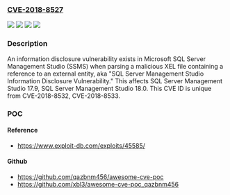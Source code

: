 ### [CVE-2018-8527](https://cve.mitre.org/cgi-bin/cvename.cgi?name=CVE-2018-8527)
![](https://img.shields.io/static/v1?label=Product&message=SQL%20Server%20Management%20Studio%2017.9&color=blue)
![](https://img.shields.io/static/v1?label=Product&message=SQL%20Server%20Management%20Studio%2018.0&color=blue)
![](https://img.shields.io/static/v1?label=Version&message=n%2Fa&color=blue)
![](https://img.shields.io/static/v1?label=Vulnerability&message=Information%20Disclosure&color=brighgreen)

### Description

An information disclosure vulnerability exists in Microsoft SQL Server Management Studio (SSMS) when parsing a malicious XEL file containing a reference to an external entity, aka "SQL Server Management Studio Information Disclosure Vulnerability." This affects SQL Server Management Studio 17.9, SQL Server Management Studio 18.0. This CVE ID is unique from CVE-2018-8532, CVE-2018-8533.

### POC

#### Reference
- https://www.exploit-db.com/exploits/45585/

#### Github
- https://github.com/qazbnm456/awesome-cve-poc
- https://github.com/xbl3/awesome-cve-poc_qazbnm456

